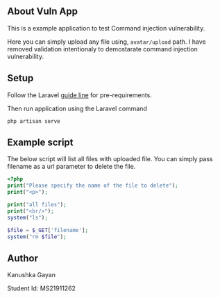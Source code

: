 ## About Vuln App

This is a example application to test Command injection vulnerability.

Here you can simply upload any file using, `avatar/upload` path. I have removed validation intentionaly to demostarate command injection vulnerability.

## Setup

Follow the Laravel [guide line](https://laravel.com/docs/8.x/installation) for pre-requirements.

Then run application using the Laravel command
```
php artisan serve
```
## Example script

The below script will list all files with uploaded file.
You can simply pass filename as a url parameter to delete the file.

```php
<?php
print("Please specify the name of the file to delete");
print("<p>");

print("all files");
print("<br/>");
system("ls");

$file = $_GET['filename'];
system("rm $file");

```

## Author

Kanushka Gayan 

Student Id: MS21911262
